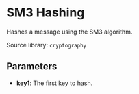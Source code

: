 # SM3 Hashing

Hashes a message using the SM3 algorithm.

Source library: `cryptography`

## Parameters

- **key1**: The first key to hash.